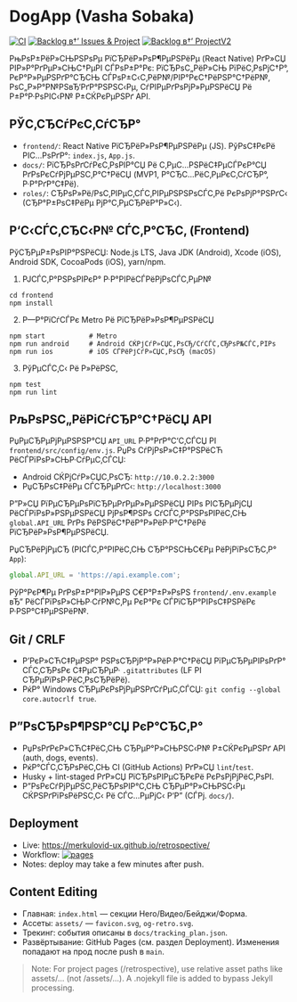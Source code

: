 ﻿# DogApp (Vasha Sobaka)

[![CI](https://github.com/merkulovid-ux/dogapp/actions/workflows/ci.yml/badge.svg)](https://github.com/merkulovid-ux/dogapp/actions/workflows/ci.yml)
[![Backlog в†’ Issues & Project](https://github.com/merkulovid-ux/dogapp/actions/workflows/backlog_to_issues.yml/badge.svg)](https://github.com/merkulovid-ux/dogapp/actions/workflows/backlog_to_issues.yml)
[![Backlog в†’ ProjectV2](https://github.com/merkulovid-ux/dogapp/actions/workflows/backlog_to_project_v2.yml/badge.svg)](https://github.com/merkulovid-ux/dogapp/actions/workflows/backlog_to_project_v2.yml)

РњРѕР±РёР»СЊРЅРѕРµ РїСЂРёР»РѕР¶РµРЅРёРµ (React Native) РґР»СЏ РІР»Р°РґРµР»СЊС†РµРІ СЃРѕР±Р°Рє: РїСЂРѕС„РёР»СЊ РїРёС‚РѕРјС†Р°, РєР°Р»РµРЅРґР°СЂСЊ СЃРѕР±С‹С‚РёР№/РІР°РєС†РёРЅР°С†РёР№, РѕС„Р»Р°Р№РЅвЂ‘РґР°РЅРЅС‹Рµ, СѓРІРµРґРѕРјР»РµРЅРёСЏ Рё Р±Р°Р·РѕРІС‹Р№ Р±СЌРєРµРЅРґ API.

## РЎС‚СЂСѓРєС‚СѓСЂР°

- `frontend/`: React Native РїСЂРёР»РѕР¶РµРЅРёРµ (JS). РўРѕС‡РєРё РІС…РѕРґР°: `index.js`, `App.js`.
- `docs/`: РїСЂРѕРґСѓРєС‚РѕРІР°СЏ Рё С‚РµС…РЅРёС‡РµСЃРєР°СЏ РґРѕРєСѓРјРµРЅС‚Р°С†РёСЏ (MVP1, Р°СЂС…РёС‚РµРєС‚СѓСЂР°, Р·Р°РґР°С‡Рё).
- `roles/`: СЂРѕР»Рё/РѕС‚РІРµС‚СЃС‚РІРµРЅРЅРѕСЃС‚Рё РєРѕРјР°РЅРґС‹ (СЂР°Р±РѕС‡РёРµ РјР°С‚РµСЂРёР°Р»С‹).

## Р‘С‹СЃС‚СЂС‹Р№ СЃС‚Р°СЂС‚ (Frontend)

РўСЂРµР±РѕРІР°РЅРёСЏ: Node.js LTS, Java JDK (Android), Xcode (iOS), Android SDK, CocoaPods (iOS), yarn/npm.

1) РЈСЃС‚Р°РЅРѕРІРєР° Р·Р°РІРёСЃРёРјРѕСЃС‚РµР№

```
cd frontend
npm install
```

2) Р—Р°РїСѓСЃРє Metro Рё РїСЂРёР»РѕР¶РµРЅРёСЏ

```
npm start           # Metro
npm run android     # Android СЌРјСѓР»СЏС‚РѕСЂ/СѓСЃС‚СЂРѕР№СЃС‚РІРѕ
npm run ios         # iOS СЃРёРјСѓР»СЏС‚РѕСЂ (macOS)
```

3) РўРµСЃС‚С‹ Рё Р»РёРЅС‚

```
npm test
npm run lint
```

## РљРѕРЅС„РёРіСѓСЂР°С†РёСЏ API

РџРµСЂРµРјРµРЅРЅР°СЏ `API_URL` Р·Р°РґР°С‘С‚СЃСЏ РІ `frontend/src/config/env.js`. РџРѕ СѓРјРѕР»С‡Р°РЅРёСЋ РёСЃРїРѕР»СЊР·СѓРµС‚СЃСЏ:

- Android СЌРјСѓР»СЏС‚РѕСЂ: `http://10.0.2.2:3000`
- РџСЂРѕС‡РёРµ СЃСЂРµРґС‹: `http://localhost:3000`

Р”Р»СЏ РїРµСЂРµРѕРїСЂРµРґРµР»РµРЅРёСЏ РІРѕ РІСЂРµРјСЏ РёСЃРїРѕР»РЅРµРЅРёСЏ РјРѕР¶РЅРѕ СѓСЃС‚Р°РЅРѕРІРёС‚СЊ `global.API_URL` РґРѕ РёРЅРёС†РёР°Р»РёР·Р°С†РёРё РїСЂРёР»РѕР¶РµРЅРёСЏ.

РџСЂРёРјРµСЂ (РІСЃС‚Р°РІРёС‚СЊ СЂР°РЅСЊС€Рµ РёРјРїРѕСЂС‚Р° `App`):

```js
global.API_URL = 'https://api.example.com';
```

РўР°РєР¶Рµ РґРѕР±Р°РІР»РµРЅ С€Р°Р±Р»РѕРЅ `frontend/.env.example` вЂ” РёСЃРїРѕР»СЊР·СѓР№С‚Рµ РєР°Рє СЃРїСЂР°РІРѕС‡РЅРёРє Р·РЅР°С‡РµРЅРёР№.

## Git / CRLF

- Р’РєР»СЋС‡РµРЅР° РЅРѕСЂРјР°Р»РёР·Р°С†РёСЏ РїРµСЂРµРІРѕРґР° СЃС‚СЂРѕРє С‡РµСЂРµР· `.gitattributes` (LF РІ СЂРµРїРѕР·РёС‚РѕСЂРёРё).
- РќР° Windows СЂРµРєРѕРјРµРЅРґСѓРµС‚СЃСЏ: `git config --global core.autocrlf true`.

## Р”РѕСЂРѕР¶РЅР°СЏ РєР°СЂС‚Р°

- РџРѕРґРєР»СЋС‡РёС‚СЊ СЂРµР°Р»СЊРЅС‹Р№ Р±СЌРєРµРЅРґ API (auth, dogs, events).
- РќР°СЃС‚СЂРѕРёС‚СЊ CI (GitHub Actions) РґР»СЏ `lint`/`test`.
- Husky + lint-staged РґР»СЏ РїСЂРѕРІРµСЂРєРё РєРѕРјРјРёС‚РѕРІ.
- Р”РѕРєСѓРјРµРЅС‚РёСЂРѕРІР°С‚СЊ СЂРµР°Р»СЊРЅС‹Рµ СЌРЅРґРїРѕРёРЅС‚С‹ Рё СЃС…РµРјС‹ Р‘Р” (СЃРј. `docs/`).

## Deployment

- Live: https://merkulovid-ux.github.io/retrospective/
- Workflow: [![pages](https://github.com/merkulovid-ux/retrospective/actions/workflows/pages/pages-build-deployment/badge.svg)](https://github.com/merkulovid-ux/retrospective/actions)
- Notes: deploy may take a few minutes after push.
## Content Editing
- Главная: `index.html` — секции Hero/Видео/Бейджи/Форма.
- Ассеты: `assets/` — `favicon.svg`, `og-retro.svg`.
- Трекинг: события описаны в `docs/tracking_plan.json`.
- Развёртывание: GitHub Pages (см. раздел Deployment). Изменения попадают на прод после push в `main`.

> Note: For project pages (/retrospective), use relative asset paths like assets/... (not /assets/...). A .nojekyll file is added to bypass Jekyll processing.

